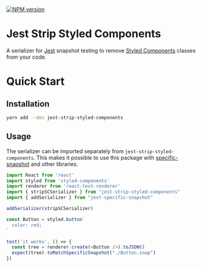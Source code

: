 [![NPM version](https://img.shields.io/npm/v/jest-strip-styled-components.svg)](https://www.npmjs.com/package/jest-strip-styled-components)

# Jest Strip Styled Components
A serializer for [Jest](https://github.com/facebook/jest) snapshot testing to remove [Styled Components](https://github.com/styled-components/styled-components) classes from your code.

# Quick Start

## Installation

```sh
yarn add --dev jest-strip-styled-components
```

## Usage

The serializer can be imported separately from `jest-strip-styled-components`.
This makes it possible to use this package with [specific-snapshot](https://github.com/igor-dv/jest-specific-snapshot) and other libraries.

```js
import React from 'react'
import styled from 'styled-components'
import renderer from 'react-test-renderer'
import { stripSCSerializer } from "jest-strip-styled-components"
import { addSerializer } from "jest-specific-snapshot"

addSerializer(stripSCSerializer)

const Button = styled.button`
  color: red;
`

test('it works', () => {
  const tree = renderer.create(<Button />).toJSON()
  expect(tree).toMatchSpecificSnapshot("./Button.snap")
})
```
